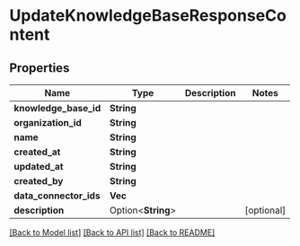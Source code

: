 # UpdateKnowledgeBaseResponseContent

## Properties

Name | Type | Description | Notes
------------ | ------------- | ------------- | -------------
**knowledge_base_id** | **String** |  | 
**organization_id** | **String** |  | 
**name** | **String** |  | 
**created_at** | **String** |  | 
**updated_at** | **String** |  | 
**created_by** | **String** |  | 
**data_connector_ids** | **Vec<String>** |  | 
**description** | Option<**String**> |  | [optional]

[[Back to Model list]](../README.md#documentation-for-models) [[Back to API list]](../README.md#documentation-for-api-endpoints) [[Back to README]](../README.md)


